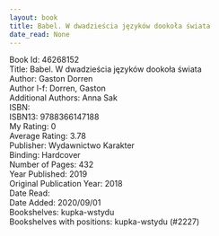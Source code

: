 ```yaml
---
layout: book
title: Babel. W dwadzieścia języków dookoła świata
date_read: None
---
```


Book Id: 46268152<br />
Title: Babel. W dwadzieścia języków dookoła świata<br />
Author: Gaston Dorren<br />
Author l-f: Dorren, Gaston<br />
Additional Authors: Anna Sak<br />
ISBN: <br />
ISBN13: 9788366147188<br />
My Rating: 0<br />
Average Rating: 3.78<br />
Publisher: Wydawnictwo Karakter<br />
Binding: Hardcover<br />
Number of Pages: 432<br />
Year Published: 2019<br />
Original Publication Year: 2018<br />
Date Read: <br />
Date Added: 2020/09/01<br />
Bookshelves: kupka-wstydu<br />
Bookshelves with positions: kupka-wstydu (#2227)<br />

